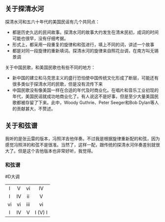 ## 关于探清水河
探清水河和五六十年代的美国民谣有几个共同点：
- 都是历史久远的民间故事。探清水河的故事大约发生在清末民初，成词的时间可能也很早，没有仔细考据。
- 形式上，都采用一段重复的旋律和和弦进行，填上不同的词，讲述一个故事
- 都是对同一段旋律的重新填词。探清水河的旋律来自照花台调，在南方叫无锡景调

关于中国民歌，和美国民歌也有些不同的地方：
- 新中国的建立和马克思主义的盛行恐怕使中国传统文化形成了断层，可能还有很多类似于探清水河的民歌，但是没有流传下来
- 中国民歌没有像美国一样在合适的年代及时商业化。在唱片和音乐工业初现的年代，美国民谣就成功地商业化了。有人说这不是好事，但是至少大量美国民歌都被存留了下来。此中，Woody Guthrie、Peter Seeger和Bob Dylan等人的贡献甚大，不赘述。

## 关于和弦谱
我听的是张云雷的版本，冯照洋吉他伴奏。不过我是根据旋律重新配的和弦，因为感觉冯照洋的和弦不是很准。当然了，这样一配，跟传统的探清水河伴奏差别就很大了。但是这个吉他版本也非常好听，我觉得。

### 和弦谱

#D大调

|||||
|:-:|:-:|:-:|:-:|
| I | V | vi | IV |
| I | IV | ii | V |
| vi  | vi  | iii  | vi  |
| I  | IV  | V  | I (V) I  |
